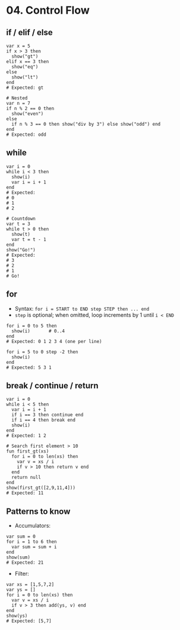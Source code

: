 # 04. Control Flow

## if / elif / else
```ava
var x = 5
if x > 3 then
  show("gt")
elif x == 3 then
  show("eq")
else
  show("lt")
end
# Expected: gt
```

```ava
# Nested
var n = 7
if n % 2 == 0 then
  show("even")
else
  if n % 3 == 0 then show("div by 3") else show("odd") end
end
# Expected: odd
```

## while
```ava
var i = 0
while i < 3 then
  show(i)
  var i = i + 1
end
# Expected:
# 0
# 1
# 2
```

```ava
# Countdown
var t = 3
while t > 0 then
  show(t)
  var t = t - 1
end
show("Go!")
# Expected:
# 3
# 2
# 1
# Go!
```

## for
- Syntax: `for i = START to END step STEP then ... end`
- `step` is optional; when omitted, loop increments by 1 until `i < END`

```ava
for i = 0 to 5 then
  show(i)       # 0..4
end
# Expected: 0 1 2 3 4 (one per line)
```

```ava
for i = 5 to 0 step -2 then
  show(i)
end
# Expected: 5 3 1
```

## break / continue / return
```ava
var i = 0
while i < 5 then
  var i = i + 1
  if i == 3 then continue end
  if i == 4 then break end
  show(i)
end
# Expected: 1 2
```

```ava
# Search first element > 10
fun first_gt(xs)
  for i = 0 to len(xs) then
    var v = xs / i
    if v > 10 then return v end
  end
  return null
end
show(first_gt([2,9,11,4]))
# Expected: 11
```

## Patterns to know
- Accumulators:
```ava
var sum = 0
for i = 1 to 6 then
  var sum = sum + i
end
show(sum)
# Expected: 21
```

- Filter:
```ava
var xs = [1,5,7,2]
var ys = []
for i = 0 to len(xs) then
  var v = xs / i
  if v > 3 then add(ys, v) end
end
show(ys)
# Expected: [5,7]
```
